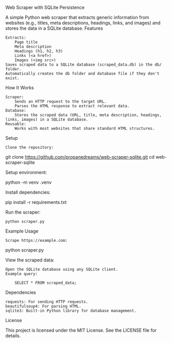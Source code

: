 Web Scraper with SQLite Persistence

A simple Python web scraper that extracts generic information from websites (e.g., titles, meta descriptions, headings, links, and images) and stores the data in a SQLite database.
Features

    Extracts:
        Page title
        Meta description
        Headings (h1, h2, h3)
        Links (<a href>)
        Images (<img src>)
    Saves scraped data to a SQLite database (scraped_data.db) in the db/ folder.
    Automatically creates the db folder and database file if they don't exist.

How It Works

    Scraper:
        Sends an HTTP request to the target URL.
        Parses the HTML response to extract relevant data.
    Database:
        Stores the scraped data (URL, title, meta description, headings, links, images) in a SQLite database.
    Reusable:
        Works with most websites that share standard HTML structures.

Setup

    Clone the repository:

git clone https://github.com/propanedreams/web-scraper-sqlite.git
cd web-scraper-sqlite

Setup environment:
    
python -m venv .venv

Install dependencies:

pip install -r requirements.txt

Run the scraper:

    python scraper.py


Example Usage

    Scrape https://example.com:

python scraper.py

View the scraped data:

    Open the SQLite database using any SQLite client.
    Example query:

        SELECT * FROM scraped_data;

Dependencies

    requests: For sending HTTP requests.
    beautifulsoup4: For parsing HTML.
    sqlite3: Built-in Python library for database management.

License

This project is licensed under the MIT License. See the LICENSE file for details.
